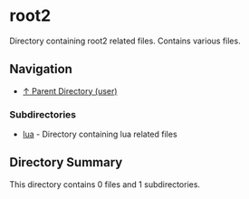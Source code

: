 # root2

Directory containing root2 related files. Contains various files.

## Navigation

* [↑ Parent Directory (user)](../README.md)

### Subdirectories

* [lua](lua/README.md) - Directory containing lua related files

## Directory Summary

This directory contains 0 files and 1 subdirectories.

